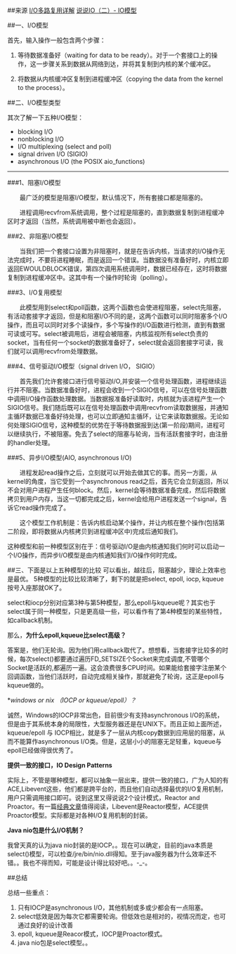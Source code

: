 ##来源 
[I/O多路复用详解](http://www.cnblogs.com/gmth/p/3214168.html)
[说说IO（二）- IO模型](http://pengjiaheng.iteye.com/blog/847615)

##一、I/O模型 

首先，输入操作一般包含两个步骤： 

1. 等待数据准备好（waiting for data to be ready）。对于一个套接口上的操作，这一步骤关系到数据从网络到达，并将其复制到内核的某个缓冲区。 

2. 将数据从内核缓冲区复制到进程缓冲区（copying the data from the kernel to the process）。 

##二、I/O模型类型 

其次了解一下五种I/O模型： 

* blocking I/O 
* nonblocking I/O 
* I/O multiplexing (select and poll) 
* signal driven I/O (SIGIO) 
* asynchronous I/O (the POSIX aio_functions) 

---

###1、阻塞I/O模型 

　　最广泛的模型是阻塞I/O模型，默认情况下，所有套接口都是阻塞的。 

　　进程调用recvfrom系统调用，整个过程是阻塞的，直到数据复制到进程缓冲区时才返回（当然，系统调用被中断也会返回）。 

###2、非阻塞I/O模型 

　　当我们把一个套接口设置为非阻塞时，就是在告诉内核，当请求的I/O操作无法完成时，不要将进程睡眠，而是返回一个错误。当数据没有准备好时，内核立即返回EWOULDBLOCK错误，第四次调用系统调用时，数据已经存在，这时将数据复制到进程缓冲区中。这其中有一个操作时轮询（polling）。 

###3、I/O复用模型 

　　此模型用到select和poll函数，这两个函数也会使进程阻塞，select先阻塞，有活动套接字才返回，但是和阻塞I/O不同的是，这两个函数可以同时阻塞多个I/O操作，而且可以同时对多个读操作，多个写操作的I/O函数进行检测，直到有数据可读或可写。select被调用后，进程会被阻塞，内核监视所有select负责的socket，当有任何一个socket的数据准备好了，select就会返回套接字可读，我们就可以调用recvfrom处理数据。 

###4、信号驱动I/O模型（signal driven I/O， SIGIO） 

　　首先我们允许套接口进行信号驱动I/O,并安装一个信号处理函数，进程继续运行并不阻塞。当数据准备好时，进程会收到一个SIGIO信号，可以在信号处理函数中调用I/O操作函数处理数据。当数据报准备好读取时，内核就为该进程产生一个SIGIO信号。我们随后既可以在信号处理函数中调用recvfrom读取数据报，并通知主循环数据已准备好待处理，也可以立即通知主循环，让它来读取数据报。无论如何处理SIGIO信号，这种模型的优势在于等待数据报到达(第一阶段)期间，进程可以继续执行，不被阻塞。免去了select的阻塞与轮询，当有活跃套接字时，由注册的handler处理。 

###5、异步I/O模型(AIO, asynchronous I/O)

　　进程发起read操作之后，立刻就可以开始去做其它的事。而另一方面，从kernel的角度，当它受到一个asynchronous read之后，首先它会立刻返回，所以不会对用户进程产生任何block。然后，kernel会等待数据准备完成，然后将数据拷贝到用户内存，当这一切都完成之后，kernel会给用户进程发送一个signal，告诉它read操作完成了。 

　　这个模型工作机制是：告诉内核启动某个操作，并让内核在整个操作(包括第二阶段，即将数据从内核拷贝到进程缓冲区中)完成后通知我们。 

这种模型和前一种模型区别在于：信号驱动I/O是由内核通知我们何时可以启动一个I/O操作，而异步I/O模型是由内核通知我们I/O操作何时完成。 


##三、下面是以上五种模型的比较
可以看出，越往后，阻塞越少，理论上效率也是最优。 
5种模型的比较比较清晰了，剩下的就是把select, epoll, iocp, kqueue按号入座那就OK了。 

select和iocp分别对应第3种与第5种模型，那么epoll与kqueue呢？其实也于select属于同一种模型，只是更高级一些，可以看作有了第4种模型的某些特性，如callback机制。 

那么，**为什么epoll,kqueue比select高级？**

答案是，他们无轮询。因为他们用callback取代了。想想看，当套接字比较多的时候，每次select()都要通过遍历FD_SETSIZE个Socket来完成调度,不管哪个Socket是活跃的,都遍历一遍。这会浪费很多CPU时间。如果能给套接字注册某个回调函数，当他们活跃时，自动完成相关操作，那就避免了轮询，这正是epoll与kqueue做的。 

**windows or *nix （IOCP or kqueue/epoll）？**

诚然，Windows的IOCP非常出色，目前很少有支持asynchronous I/O的系统，但是由于其系统本身的局限性，大型服务器还是在UNIX下。而且正如上面所述，kqueue/epoll 与 IOCP相比，就是多了一层从内核copy数据到应用层的阻塞，从而不能算作asynchronous I/O类。但是，这层小小的阻塞无足轻重，kqueue与epoll已经做得很优秀了。 

**提供一致的接口，IO Design Patterns**

实际上，不管是哪种模型，都可以抽象一层出来，提供一致的接口，广为人知的有ACE,Libevent这些，他们都是跨平台的，而且他们自动选择最优的I/O复用机制，用户只需调用接口即可。说到这里又得说说2个设计模式，Reactor and Proactor。有一篇[经典文章](http://www.artima.com/articles/io_design_patterns.html)值得阅读，Libevent是Reactor模型，ACE提供Proactor模型。实际都是对各种I/O复用机制的封装。 

**Java nio包是什么I/O机制？**

我曾天真的认为java nio封装的是IOCP。。现在可以确定，目前的java本质是select()模型，可以检查/jre/bin/nio.dll得知。至于java服务器为什么效率还不错。。我也不得而知，可能是设计得比较好吧。。-_-。 


##总结

总结一些重点： 

1. 只有IOCP是asynchronous I/O，其他机制或多或少都会有一点阻塞。 
2. select低效是因为每次它都需要轮询。但低效也是相对的，视情况而定，也可通过良好的设计改善 
3. epoll, kqueue是Reacor模式，IOCP是Proactor模式。 
4. java nio包是select模型。。

